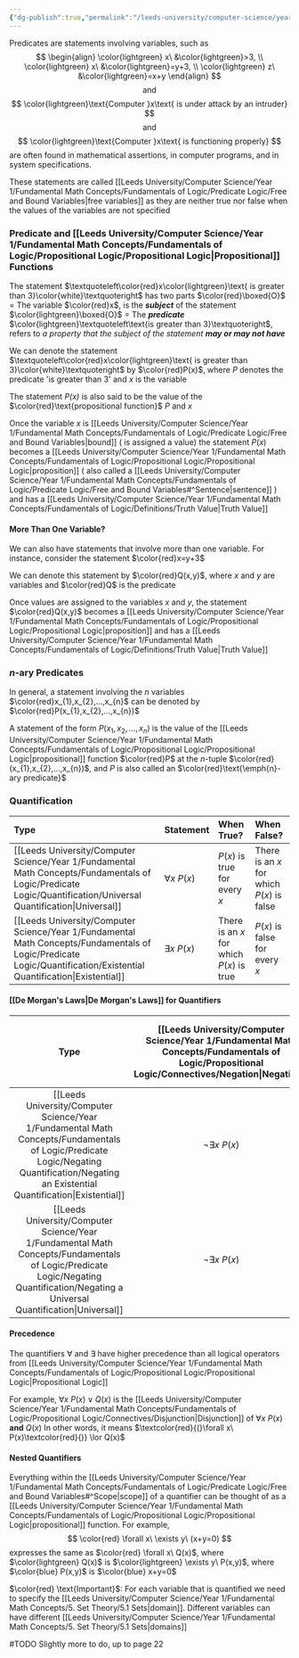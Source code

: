 ```yaml
---
{"dg-publish":true,"permalink":"/leeds-university/computer-science/year-1/fundamental-math-concepts/fundamentals-of-logic/predicate-logic/predicate-logic/"}
---
```


Predicates are statements involving variables, such as
$$
\begin{align}
\color{lightgreen}
x\ &\color{lightgreen}>3, \\
\color{lightgreen}
x\ &\color{lightgreen}=y+3, \\
\color{lightgreen}
z\ &\color{lightgreen}=x+y
\end{align}
$$
$$
\text{and}
$$
$$
\color{lightgreen}\text{Computer }x\text{ is under attack by an intruder}
$$
$$
\text{and}
$$
$$
\color{lightgreen}\text{Computer }x\text{ is functioning properly}
$$
are often found in mathematical assertions, in computer programs, and in system specifications.

These statements are called [[Leeds University/Computer Science/Year 1/Fundamental Math Concepts/Fundamentals of Logic/Predicate Logic/Free and Bound Variables\|free variables]] as they are neither true nor false when the values of the variables are not specified
### Predicate and [[Leeds University/Computer Science/Year 1/Fundamental Math Concepts/Fundamentals of Logic/Propositional Logic/Propositional Logic\|Propositional]] Functions
The statement $\textquoteleft\color{red}x\color{lightgreen}\text{ is greater than 3}\color{white}\textquoteright$ has two parts
$\color{red}\boxed{O}$ = The variable $\color{red}x$, is the ***subject*** of the statement
$\color{lightgreen}\boxed{O}$ = The ***predicate*** $\color{lightgreen}\textquoteleft\text{is greater than 3}\textquoteright$, refers to *a property that the subject of the statement **may or may not have***

We can denote the statement $\textquoteleft\color{red}x\color{lightgreen}\text{ is greater than 3}\color{white}\textquoteright$ by $\color{red}P(x)$, where *P* denotes the predicate 'is greater than 3' and $x$ is the variable

The statement *$P(x)$* is also said to be the value of the $\color{red}\text{propositional function}$ $P$ and $x$

Once the variable $x$ is [[Leeds University/Computer Science/Year 1/Fundamental Math Concepts/Fundamentals of Logic/Predicate Logic/Free and Bound Variables\|bound]] ( is assigned a value) the statement $P(x)$ becomes a [[Leeds University/Computer Science/Year 1/Fundamental Math Concepts/Fundamentals of Logic/Propositional Logic/Propositional Logic\|proposition]] ( also called a [[Leeds University/Computer Science/Year 1/Fundamental Math Concepts/Fundamentals of Logic/Predicate Logic/Free and Bound Variables#^Sentence\|sentence]] ) and has a [[Leeds University/Computer Science/Year 1/Fundamental Math Concepts/Fundamentals of Logic/Definitions/Truth Value\|Truth Value]]

#### More Than One Variable?
We can also have statements that involve more than one variable. For instance, consider the statement $\color{red}x=y+3$

We can denote this statement by $\color{red}Q(x,y)$, where $x$ and $y$ are variables and $\color{red}Q$ is the predicate

Once values are assigned to the variables $x$ and $y$, the statement $\color{red}Q(x,y)$ becomes a [[Leeds University/Computer Science/Year 1/Fundamental Math Concepts/Fundamentals of Logic/Propositional Logic/Propositional Logic\|proposition]] and has a [[Leeds University/Computer Science/Year 1/Fundamental Math Concepts/Fundamentals of Logic/Definitions/Truth Value\|Truth Value]]

### *n*-ary Predicates
In general, a statement involving the *n* variables $\color{red}x_{1},x_{2},...,x_{n}$ can be denoted by $\color{red}P(x_{1},x_{2},...,x_{n})$

A statement of the form $P(x_{1},x_{2},...,x_{n})$ is the value of the [[Leeds University/Computer Science/Year 1/Fundamental Math Concepts/Fundamentals of Logic/Propositional Logic/Propositional Logic\|propositional]] function $\color{red}P$ at the *n*-tuple $\color{red}(x_{1},x_{2},...,x_{n})$, and $P$ is also called an $\color{red}\text{\emph{n}-ary predicate}$

### Quantification
| Type | Statement | When True? | When False? |
| :-- | :-- | :-- | :-- |
| [[Leeds University/Computer Science/Year 1/Fundamental Math Concepts/Fundamentals of Logic/Predicate Logic/Quantification/Universal Quantification\|Universal]] | $\forall x\ P(x)$ | $P(x)$ is true for every $x$ | There is an $x$ for which $P(x)$ is false |
| [[Leeds University/Computer Science/Year 1/Fundamental Math Concepts/Fundamentals of Logic/Predicate Logic/Quantification/Existential Quantification\|Existential]] | $\exists x\ P(x)$ | There is an $x$ for which $P(x)$ is true | $P(x)$ is false for every $x$ |
#### [[De Morgan's Laws\|De Morgan's Laws]] for Quantifiers
|Type | [[Leeds University/Computer Science/Year 1/Fundamental Math Concepts/Fundamentals of Logic/Propositional Logic/Connectives/Negation\|Negation]] | Equivalent | When is [[Leeds University/Computer Science/Year 1/Fundamental Math Concepts/Fundamentals of Logic/Propositional Logic/Connectives/Negation\|Negation]] true? | When false? |
| :-: | :-: | :-: | :-: | :-: |
|[[Leeds University/Computer Science/Year 1/Fundamental Math Concepts/Fundamentals of Logic/Predicate Logic/Negating Quantification/Negating an Existential Quantification\|Existential]]|$\neg{\exists x\ P(x)}$|$\forall x\ \neg{P(x)}$| For every $x$, $P(x)$ is false | There is an $x$ for which $P(x)$ is true |
|[[Leeds University/Computer Science/Year 1/Fundamental Math Concepts/Fundamentals of Logic/Predicate Logic/Negating Quantification/Negating a Universal Quantification\|Universal]]|$\neg{\exists x\ P(x)}$|$\neg{\forall x\ P(x)}$|$\exists x\ \neg{P(x)}$| There exists an $x$, for which $P(x)$ is false | $P(x)$ is true for every $x$ |
#### Precedence
The quantifiers $\forall$ and $\exists$ have higher precedence than all logical operators from [[Leeds University/Computer Science/Year 1/Fundamental Math Concepts/Fundamentals of Logic/Propositional Logic/Propositional Logic\|Propositional Logic]]

For example, $\forall x\ P(x) \lor Q(x)$ is the [[Leeds University/Computer Science/Year 1/Fundamental Math Concepts/Fundamentals of Logic/Propositional Logic/Connectives/Disjunction\|Disjunction]] of $\forall x\ P(x)$ **and** $Q(x)$
In other words, it means $\textcolor{red}{(}\forall x\ P(x)\textcolor{red}{)} \lor Q(x)$
#### Nested Quantifiers
Everything within the [[Leeds University/Computer Science/Year 1/Fundamental Math Concepts/Fundamentals of Logic/Predicate Logic/Free and Bound Variables#^Scope\|scope]] of a quantifier can be thought of as a [[Leeds University/Computer Science/Year 1/Fundamental Math Concepts/Fundamentals of Logic/Propositional Logic/Propositional Logic\|propositional]] function. For example,
$$
\color{red}
\forall x\ \exists y\ (x+y=0)
$$
expresses the same as
$\color{red} \forall x\ Q(x)$, where $\color{lightgreen} Q(x)$ is $\color{lightgreen} \exists y\ P(x,y)$, where $\color{blue} P(x,y)$  is $\color{blue} x+y=0$

$\color{red} \text{Important}$: For each variable that is quantified we need to specify the [[Leeds University/Computer Science/Year 1/Fundamental Math Concepts/5. Set Theory/5.1 Sets\|domain]]. Different variables can have different [[Leeds University/Computer Science/Year 1/Fundamental Math Concepts/5. Set Theory/5.1 Sets\|domains]]

#TODO Slightly more to do, up to page 22
